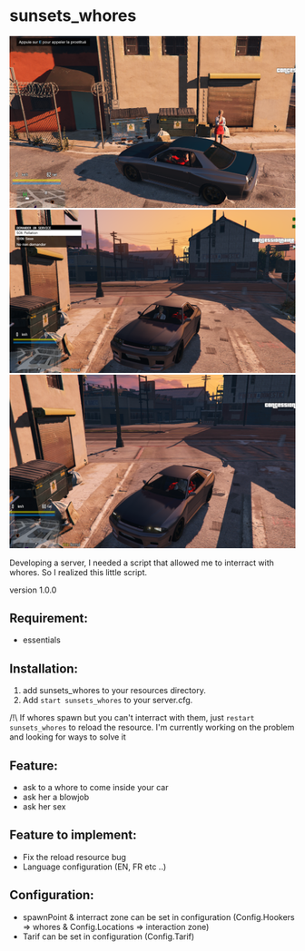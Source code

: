 # sunsets_whores
![Capture 1](Capture1.PNG)
![Capture 2](Capture2.PNG)
![Capture 3](Capture3.PNG)

Developing a server, I needed a script that allowed me to interract with whores. So I realized this little script.

version 1.0.0<br />

## Requirement: ##

* essentials

## Installation: ##

1. add sunsets_whores to your resources directory.<br />
1. Add `start sunsets_whores` to your server.cfg.

/!\ If whores spawn but you can't interract with them, just `restart sunsets_whores` to reload the resource.
I'm currently working on the problem and looking for ways to solve it

## Feature: ##

- ask to a whore to come inside your car
- ask her a blowjob
- ask her sex

## Feature to implement: ##

- Fix the reload resource bug
- Language configuration (EN, FR etc ..)

## Configuration: ##

- spawnPoint & interract zone can be set in configuration (Config.Hookers => whores & Config.Locations => interaction zone)
- Tarif can be set in configuration (Config.Tarif)
